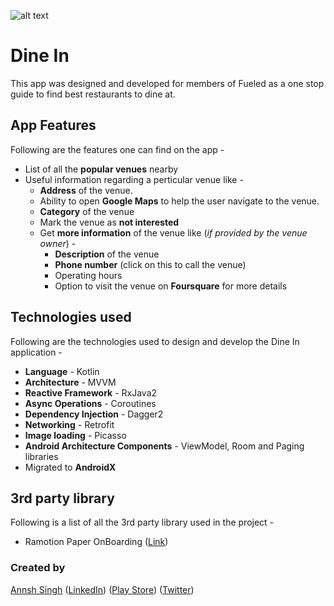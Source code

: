 ![alt text](https://github.com/annshsingh/dine-in-fueled/blob/master/header.png)

# Dine In
This app was designed and developed for members of Fueled as a one stop guide to find best restaurants to dine at.

## App Features
Following are the features one can find on the app -
  * List of all the **popular venues** nearby
  * Useful information regarding a perticular venue like -
    * **Address** of the venue.
    * Ability to open **Google Maps** to help the user navigate to the venue.
    * **Category** of the venue 
    * Mark the venue as **not interested** 
    * Get **more information** of the venue like (*if provided by the venue owner*) -
      * **Description** of the venue
      * **Phone number** (click on this to call the venue)
      * Operating hours
      * Option to visit the venue on **Foursquare** for more details

## Technologies used 
Following are the technologies used to design and develop the Dine In application -
  * **Language** - Kotlin
  * **Architecture** - MVVM
  * **Reactive Framework** - RxJava2
  * **Async Operations** - Coroutines
  * **Dependency Injection** - Dagger2
  * **Networking** - Retrofit
  * **Image loading** - Picasso
  * **Android Architecture Components** - ViewModel, Room and Paging libraries
  * Migrated to **AndroidX**

## 3rd party library
Following is a list of all the 3rd party library used in the project -
  * Ramotion Paper OnBoarding ([Link](https://github.com/Ramotion/paper-onboarding-android))

### Created by
[Annsh Singh](https://github.com/annshsingh)
([LinkedIn](https://www.linkedin.com/in/annsh/))
([Play Store](https://play.google.com/store/apps/dev?id=4716299969505523086&hl=en))
([Twitter](https://mobile.twitter.com/annsh2013))
